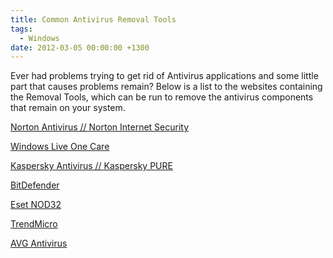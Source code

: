 ```yaml
---
title: Common Antivirus Removal Tools
tags:
  - Windows
date: 2012-03-05 00:00:00 +1300
---
```

Ever had problems trying to get rid of Antivirus applications and some little part that causes problems remain? Below is a list to the websites containing the Removal Tools, which can be run to remove the antivirus components that remain on your system.

<a href="https://www-secure.symantec.com/norton-support/jsp/help-solutions.jsp?docid=20080710133834EN&lg=english&ct=united+states&product=home&version=1&pvid=f-home" target="_blank">Norton Antivirus // Norton Internet Security</a>

<a href="http://download.microsoft.com/download/4/c/b/4cb845e7-1076-437b-852a-7842a8ab13c8/OneCareCleanUp.exe" target="_blank">Windows Live One Care</a>

<a href="http://www.ice-kav.com/tools.php" target="_blank">Kaspersky Antivirus // Kaspersky PURE</a>

<a href="http://www.bitdefender.com/support/How-to-uninstall-BitDefender-333.html" target="_blank">BitDefender</a>

<a href="http://kb.eset.com/esetkb/index?page=content&id=SOLN2289" target="_blank">Eset NOD32</a>

<a href="http://esupport.trendmicro.com/solution/en-us/1036064.aspx" target="_blank">TrendMicro</a>

<a href="http://www.avg.com/ww-en/utilities" target="_blank">AVG Antivirus</a>
